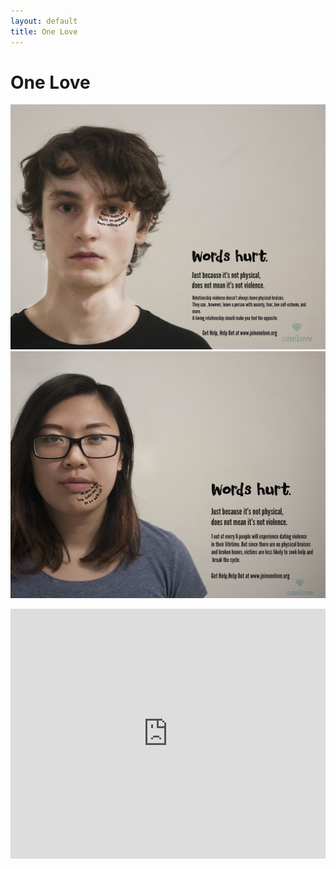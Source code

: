 ```yaml
---
layout: default
title: One Love
---
```


# One Love

![](Alex.jpg)
![](Mai.jpg)


<iframe width="100%" height="400px" src="https://www.youtube.com/embed/jWArMG2YykA" frameborder="0" allowfullscreen></iframe>
